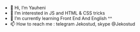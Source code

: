 - 👋 Hi, I’m Yauheni
- 👀 I’m interested in JS and HTML & CSS tricks
- 🌱 I’m currently learning Front End And English ^^
- 📫 How to reach me : telegram Jekostud, skype @Jekostud



<!---
Jekostud/Jekostud is a ✨ special ✨ repository because its `README.md` (this file) appears on your GitHub profile.
You can click the Preview link to take a look at your changes.
--->
